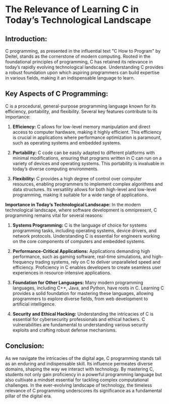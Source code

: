 # **The Relevance of Learning C in Today’s Technological Landscape**

## **Introduction**:
C programming, as presented in the influential text "C How to Program" by Deitel, stands as the cornerstone of modern computing. Rooted in the foundational principles of programming, C has retained its relevance in today’s rapidly evolving technological landscape. Understanding C provides a robust foundation upon which aspiring programmers can build expertise in various fields, making it an indispensable language to learn.

## **Key Aspects of C Programming:**
C is a procedural, general-purpose programming language known for its efficiency, portability, and flexibility. Several key features contribute to its importance:

1. **Efficiency:** C allows for low-level memory manipulation and direct access to computer hardware, making it highly efficient. This efficiency is crucial in applications where performance optimization is paramount, such as operating systems and embedded systems.

2. **Portability:** C code can be easily adapted to different platforms with minimal modifications, ensuring that programs written in C can run on a variety of devices and operating systems. This portability is invaluable in today’s diverse computing environments.

3. **Flexibility:** C provides a high degree of control over computer resources, enabling programmers to implement complex algorithms and data structures. Its versatility allows for both high-level and low-level programming, making it suitable for a wide range of applications.

**Importance in Today’s Technological Landscape:**
In the modern technological landscape, where software development is omnipresent, C programming remains vital for several reasons:

1. **Systems Programming:** C is the language of choice for systems programming tasks, including operating systems, device drivers, and network protocols. Understanding C is essential for engineers working on the core components of computers and embedded systems.

2. **Performance-Critical Applications:** Applications demanding high performance, such as gaming software, real-time simulations, and high-frequency trading systems, rely on C to deliver unparalleled speed and efficiency. Proficiency in C enables developers to create seamless user experiences in resource-intensive applications.

3. **Foundation for Other Languages:** Many modern programming languages, including C++, Java, and Python, have roots in C. Learning C provides a solid foundation for mastering these languages, allowing programmers to explore diverse fields, from web development to artificial intelligence.

4. **Security and Ethical Hacking:** Understanding the intricacies of C is essential for cybersecurity professionals and ethical hackers. C vulnerabilities are fundamental to understanding various security exploits and crafting robust defense mechanisms.

## **Conclusion:**
As we navigate the intricacies of the digital age, C programming stands tall as an enduring and indispensable skill. Its influence permeates diverse domains, shaping the way we interact with technology. By mastering C, students not only gain proficiency in a powerful programming language but also cultivate a mindset essential for tackling complex computational challenges. In the ever-evolving landscape of technology, the timeless relevance of C programming underscores its significance as a fundamental pillar of the digital era.
